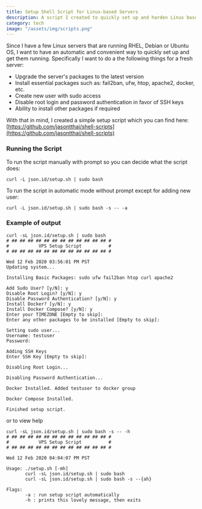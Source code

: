```yaml
---
title: Setup Shell Script for Linux-based Servers
description: A script I created to quickly set up and harden Linux based servers.
category: tech
image: "/assets/img/scripts.png"
---
```


Since I have a few Linux servers that are running RHEL, Debian or Ubuntu OS, I want to have an automatic and convenient way to quickly set up and get them running.  Specifically I want to do a the following things for a fresh server:

* Upgrade the server's packages to the latest version
* Install essential packages such as: fail2ban, ufw, htop, apache2, docker, etc.
* Create new user with sudo access
* Disable root login and password authentication in favor of SSH keys
* Ability to install other packages if required

With that in mind, I created a simple setup script which you can find here: [https://github.com/jasontthai/shell-scripts](https://github.com/jasontthai/shell-scripts)

### Running the Script
To run the script manually with prompt so you can decide what the script does:
```
curl -L json.id/setup.sh | sudo bash
```
To run the script in automatic mode without prompt except for adding new user:
```
curl -L json.id/setup.sh | sudo bash -s -- -a
```

### Example of output
```shell
curl -sL json.id/setup.sh | sudo bash
# ## ## ## ## ## ## ## ## ## ## ## ## #
#           VPS Setup Script          #
# ## ## ## ## ## ## ## ## ## ## ## ## #

Wed 12 Feb 2020 03:56:01 PM PST
Updating system...

Installing Basic Packages: sudo ufw fail2ban htop curl apache2

Add Sudo User? [y/N]: y
Disable Root Login? [y/N]: y
Disable Password Authentication? [y/N]: y
Install Docker? [y/N]: y
Install Docker Compose? [y/N]: y
Enter your TIMEZONE [Empty to skip]:
Enter any other packages to be installed [Empty to skip]:

Setting sudo user...
Username: testuser
Password:

Adding SSH Keys
Enter SSH Key [Empty to skip]:

Disabling Root Login...

Disabling Password Authentication...

Docker Installed. Added testuser to docker group

Docker Compose Installed.

Finished setup script.
```

or to view help
```shell
curl -sL json.id/setup.sh | sudo bash -s -- -h
# ## ## ## ## ## ## ## ## ## ## ## ## #
#           VPS Setup Script          #
# ## ## ## ## ## ## ## ## ## ## ## ## #

Wed 12 Feb 2020 04:04:07 PM PST

Usage: ./setup.sh [-mh]
       curl -sL json.id/setup.sh | sudo bash
       curl -sL json.id/setup.sh | sudo bash -s --{ah}

Flags:
       -a : run setup script automatically
       -h : prints this lovely message, then exits
```
